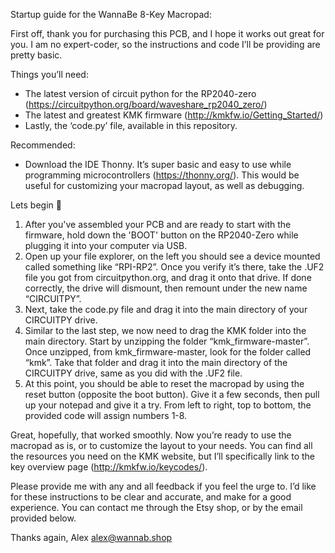 Startup guide for the WannaBe 8-Key Macropad:

First off, thank you for purchasing this PCB, and I hope it works out great for you. I am no expert-coder, so the instructions and code I’ll be providing are pretty basic. 

Things you’ll need:
- The latest version of circuit python for the RP2040-zero (https://circuitpython.org/board/waveshare_rp2040_zero/)
- The latest and greatest KMK firmware (http://kmkfw.io/Getting_Started/)
- Lastly, the ‘code.py’ file, available in this repository. 

Recommended:
- Download the IDE Thonny. It’s super basic and easy to use while programming microcontrollers (https://thonny.org/). This would be useful for customizing your macropad layout, as well as debugging. 

Lets begin 🤘
1. After you've assembled your PCB and are ready to start with the firmware, hold down the 'BOOT' button on the RP2040-Zero while plugging it into your computer via USB.
2. Open up your file explorer, on the left you should see a device mounted called something like “RPI-RP2”. Once you verify it’s there, take the .UF2 file you
  got from circuitpython.org, and drag it onto that drive. If done correctly, the drive will dismount, then remount under the new name “CIRCUITPY”.
3. Next, take the code.py file and drag it into the main directory of your CIRCUITPY drive.
4. Similar to the last step, we now need to drag the KMK folder into the main directory. Start by unzipping the folder “kmk_firmware-master”.
  Once unzipped, from kmk_firmware-master, look for the folder called “kmk”. Take that folder and drag it into the main directory of the CIRCUITPY drive,
  same as you did with the .UF2 file. 
5. At this point, you should be able to reset the macropad by using the reset button (opposite the boot button). Give it a few seconds, then pull up your notepad and give it a try.
  From left to right, top to bottom, the provided code will assign numbers 1-8. 

Great, hopefully, that worked smoothly. Now you’re ready to use the macropad as is, or to customize the layout to your needs. You can find all the resources you need on the KMK website,
but I’ll specifically link to the key overview page (http://kmkfw.io/keycodes/).

Please provide me with any and all feedback if you feel the urge to. I’d like for these instructions to be clear and accurate, and make for a good experience.
You can contact me through the Etsy shop, or by the email provided below.

Thanks again,
Alex
alex@wannab.shop

